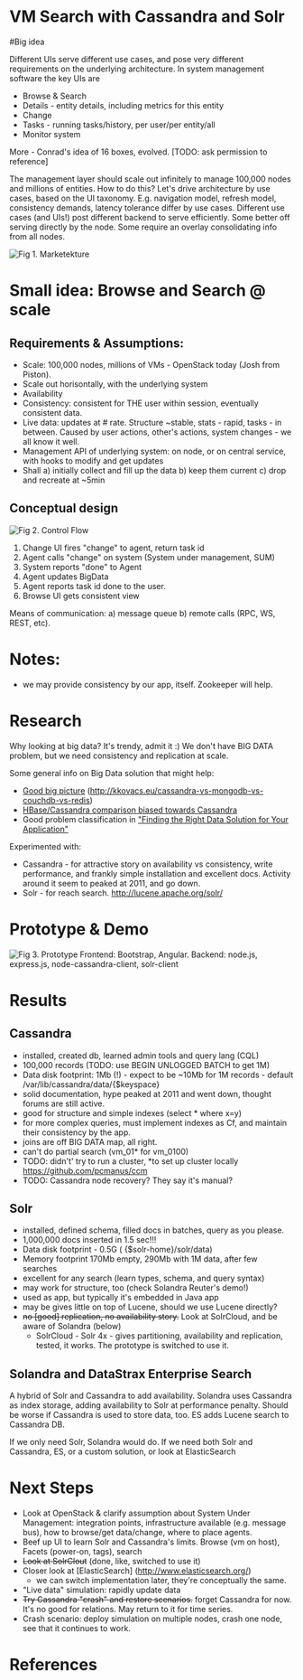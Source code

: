 # VM Search with Cassandra and Solr
#Big idea 

Different UIs serve different use cases, and pose very different requirements on the underlying architecture. In system management software the key UIs are 

* Browse & Search
* Details - entity details, including metrics for this entity
* Change
* Tasks - running tasks/history, per user/per entity/all
* Monitor system 

More - Conrad's idea of 16 boxes, evolved. [TODO: ask permission to reference]

The management layer should scale out infinitely to manage 100,000 nodes and millions of entities. How to do this? Let's drive architecture by use cases, based on the UI taxonomy. E.g. navigation model, refresh model, consistency demands, latency tolerance differ by use cases. Different use cases (and UIs!) post different backend to serve efficiently.  Some better off serving directly by the node. Some require an overlay consolidating info from all nodes. 

![Fig 1. Marketekture](Pic/01-Marketecture.jpg)


# Small idea: Browse and Search @ scale 

## Requirements & Assumptions: 

* Scale: 100,000 nodes, millions of VMs - OpenStack today (Josh from Piston).
* Scale out horisontally, with the underlying system
* Availability
* Consistency: consistent for THE user within session, eventually consistent data.
* Live data: updates at # rate. Structure ~stable, stats - rapid, tasks - in between. Caused by user actions, other's actions, system changes - we all know it well.
* Management API of underlying system: on node, or on central service, with hooks to modify and get updates
* Shall a) initially collect and fill up the data b) keep them current c) drop and recreate at ~5min

## Conceptual design
![Fig 2. Control Flow](Pic/02-DataFlow.jpg)

1. Change UI fires "change" to agent, return task id
2. Agent calls "change" on system (System under management, SUM)
3. System reports "done" to Agent
4. Agent updates BigData 
5. Agent reports task id done to the user.
6. Browse UI gets consistent view

Means of communication: a) message queue b) remote calls (RPC, WS, REST, etc).

# Notes:
*  we may provide consistency by our app, itself. Zookeeper will help. 

# Research
Why looking at big data? It's trendy, admit it :) We don't have BIG DATA problem, but we need consistency and replication at scale.

Some general info on Big Data solution that might help: 

* [Good big picture][gbp] (http://kkovacs.eu/cassandra-vs-mongodb-vs-couchdb-vs-redis)
*  [HBase/Cassandra comparison biased towards Cassandra][HBvCass] 
* Good problem classification in ["Finding the Right Data Solution for Your Application"][RightSol]

Experimented with: 

* Cassandra - for attractive story on availability vs consistency, write performance, and frankly simple installation and excellent docs. Activity around it seem to peaked at 2011, and go down. 
* Solr - for reach search. http://lucene.apache.org/solr/

# Prototype & Demo
![Fig 3. Prototype](Pic/03-Prototype.jpg)
Frontend: Bootstrap, Angular.
Backend: node.js, express.js, node-cassandra-client, solr-client

# Results
## Cassandra

* installed, created db, learned admin tools and query lang (CQL) 
* 100,000 records (TODO: use BEGIN UNLOGGED BATCH to get 1M)
* Data disk footprint: 1Mb (!) - expect to be ~10Mb for 1M records - default /var/lib/cassandra/data/{$keyspace}
* solid documentation, hype peaked at 2011 and went down, thought forums are still active.
* good for structure and simple indexes (select * where x=y)
* for more complex queries, must implement indexes as Cf, and maintain their consistency by the app. 
* joins are off BIG DATA map, all right. 
* can't do partial search (vm_01* for vm_0100)
* TODO: didn't' try to run a cluster, *to set up cluster locally https://github.com/pcmanus/ccm
* TODO: Cassandra node recovery? They say it's manual?

## Solr 
* installed, defined  schema, filled docs in batches, query as you please.
* 1,000,000 docs inserted in 1.5 sec!!!
* Data disk footprint - 0.5G ( {$solr-home}/solr/data)
* Memory footprint 170Mb empty, 290Mb with 1M data, after few searches
* excellent for any search (learn types, schema, and query syntax)
* may work for structure, too (check Solandra Reuter's demo!)
* used as app, but typically it's embedded in Java app
* may be gives little on top of Lucene, should we use Lucene directly?
* ~~no [good] replication, no availability story.~~ Look at SolrCloud, and be aware of  Solandra (below)
  * SolrCloud - Solr 4x - gives partitioning, availability and replication, tested, it works. The prototype is switched to use it.


## Solandra and DataStrax Enterprise Search 
A hybrid of Solr and Cassandra to add availability. Solandra uses Cassandra as index storage, adding availability to Solr at performance penalty. Should be worse if Cassandra is used to store data, too. ES adds Lucene search to Cassandra DB.

If we only need Solr, Solandra would do. 
If we need both Solr and Cassandra, ES, or a custom solution, or look at ElasticSearch

# Next Steps
* Look at OpenStack & clarify assumption about System Under Management: integration points, infrastructure available (e.g. message bus), how to browse/get data/change, where to place agents.
* Beef up UI to learn Solr and Cassandra's limits. Browse (vm on host), Facets (power-on, tags), search
* ~~Look at SolrClout~~ (done, like, switched to use it)
* Closer look at [ElasticSearch] (http://www.elasticsearch.org/) 
  * we can switch implementation later, they're conceptually the same.
* "Live data" simulation: rapidly update data
* ~~Try Cassandra "crash" and restore scenarios.~~ forget Cassandra for now. It's no good for relations. May return to it for time series.
* Crash scenario: deploy simulation on multiple nodes, crash one node, see that it continues to work. 

# References

[gbp]: (http://kkovacs.eu/cassandra-vs-mongodb-vs-couchdb-vs-redis)
[HBvCass]: http://ria101.wordpress.com/2010/02/24/hbase-vs-cassandra-why-we-moved/
[Ebay]: http://www.ebaytechblog.com/2012/08/14/cassandra-data-modeling-best-practices-part-2/
[RightSol]: http://www.infoq.com/articles/perera-data-storage-haystack


